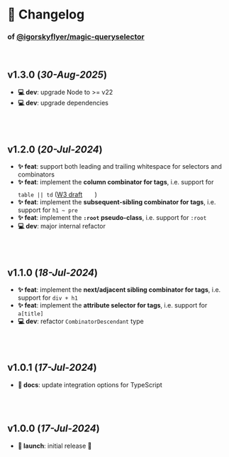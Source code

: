 # 📒 Changelog

### of [@igorskyflyer/magic-queryselector](https://github.com/igorskyflyer/npm-magic-queryselector)

<br>

## v1.3.0 (*30-Aug-2025*)

- **💻 dev**: upgrade Node to >= v22
- **💻 dev**: upgrade dependencies

<br>
<br>

## v1.2.0 (*20-Jul-2024*)

- **✨ feat**: support both leading and trailing whitespace for selectors and combinators
- **✨ feat**: implement the **column combinator for tags**, i.e. support for `table || td` ([W3 draft](https://drafts.csswg.org/selectors/#the-column-combinator) ![An external link](https://raw.githubusercontent.com/igorskyflyer/igorskyflyer/main/assets/external.svg))
- **✨ feat**: implement the **subsequent-sibling combinator for tags**, i.e. support for `h1 ~ pre`
- **✨ feat**: implement the **`:root` pseudo-class**, i.e. support for `:root`
- **💻 dev**: major internal refactor

<br>
<br>

## v1.1.0 (*18-Jul-2024*)

- **✨ feat**: implement the **next/adjacent sibling combinator for tags**, i.e. support for `div + h1`
- **✨ feat**: implement the **attribute selector for tags**, i.e. support for `a[title]`
- **💻 dev**: refactor `CombinatorDescendant` type

<br>
<br>

## v1.0.1 (*17-Jul-2024*)

- **📜 docs**: update integration options for TypeScript

<br>
<br>

## v1.0.0 (*17-Jul-2024*)

- **🚀 launch**: initial release 🎉
